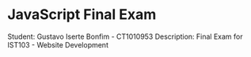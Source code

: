 # JavaScript Final Exam

Student: Gustavo Iserte Bonfim - CT1010953
Description: Final Exam for IST103 - Website Development
